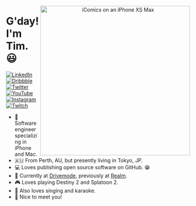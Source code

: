 <p align="center">
<img src="https://github.com/TimOliver/TimOliver/raw/master/header.png" width="410" alt="iComics on an iPhone XS Max" align="right" />
</p>

# G'day! I'm Tim. 😃

<p align="left">
<a href="https://www.linkedin.com/in/timoliverau/">
<img src="https://img.shields.io/badge/-LinkedIn-%233781da" alt="LinkedIn"/></a> 
<a href="https://www.dribbble.com/timoliver">
<img src="https://img.shields.io/badge/-Dribbble-%23ff5798" alt="Dribbble"/></a> 
<a href="https://www.twitter.com/TimOliverAU">
<img src="https://img.shields.io/badge/-Twitter-%231DA1F2" alt="Twitter" /></a> 
<a href="https://www.youtube.com/timXD">
<img src="https://img.shields.io/badge/-YouTube-%23FF0000" alt="YouTube" /></a> 
<a href="https://www.instagram.com/timoliver">
<img src="https://img.shields.io/badge/-Instagram-%23eb13a5" alt="Instagram" /></a> 
<a href="https://www.twitch.tv/timXD">
<img src="https://img.shields.io/badge/-Twitch-%239146FF" alt="Twitch" /></a> 
</p>

* 📱 Software engineer specializing in iPhone and Mac.
* 🇦🇺 From Perth, AU, but presently living in Tokyo, JP. 
* 💻 Loves publishing open source software on GitHub. 😁
* 🚗 Currently at [Drivemode](https://github.com/drivemode), previously at [Realm](https://github.com/realm).
* 🎮 Loves playing Destiny 2 and Splatoon 2.
* 🎤 Also loves singing and karaoke.
* 👋 Nice to meet you!
